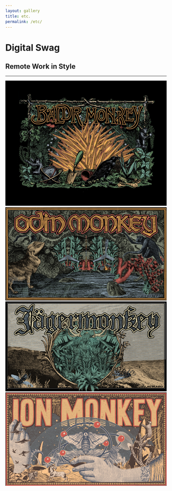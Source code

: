 ```yaml
---
layout: gallery
title: etc.
permalink: /etc/
---
```


# Digital Swag

## Remote Work in Style

---

<a href="/assets/img/baldr-background.png" download>
<img class="gallery__remote" src="/assets/img/baldr-background.png" alt="Baldr Remote" title="Baldr Remote"/>
</a>
<a href="/assets/img/odin-background.png" download>
<img class="gallery__remote" src="/assets/img/odin-background.png" alt="Odin Remote" title="Odin Remote"/>
</a>
<a href="/assets/img/jaeger-background.png" download>
<img class="gallery__remote" src="/assets/img/jaeger-background.png" alt="Jaeger Remote" title="Jaeger Remote"/>
</a>
<a href="/assets/img/ion-background.png" download>
<img class="gallery__remote" src="/assets/img/ion-background.png" alt="Ion Remote" title="Ion Remote"/>
</a>

